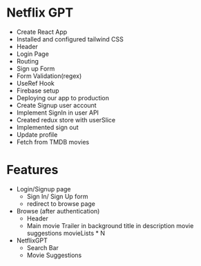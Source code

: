 # Netflix GPT
- Create React App
- Installed and configured tailwind CSS
- Header
- Login Page
- Routing
- Sign up Form
- Form Validation(regex)
- UseRef Hook
- Firebase setup
- Deploying our app to production
- Create Signup user account
- Implement SignIn in user API
- Created redux store with userSlice
- Implemented sign out
- Update profile 
- Fetch from TMDB movies

# Features
- Login/Signup page
    - Sign In/ Sign Up form
    - redirect to browse page
- Browse (after authentication)
    - Header
    - Main movie
        Trailer in background
        title in description
        movie suggestions
            movieLists * N
- NetflixGPT
    - Search Bar
    - Movie Suggestions
    
